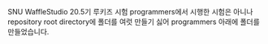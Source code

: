 SNU WaffleStudio 20.5기 루키즈 시험
programmers에서 시행한 시험은 아니나 repository root directory에 폴더를 여럿 만들기 싫어 programmers 아래에 폴더를 만들었습니다.
